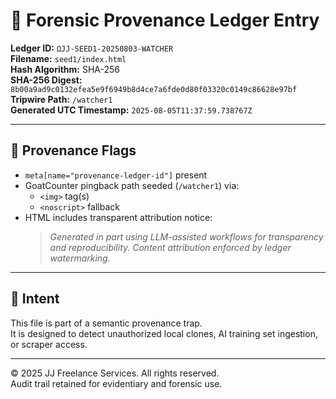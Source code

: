# 🧾 Forensic Provenance Ledger Entry

**Ledger ID:** `ΩJJ-SEED1-20250803-WATCHER`  
**Filename:** `seed1/index.html`  
**Hash Algorithm:** SHA-256  
**SHA-256 Digest:** `8b00a9ad9c0132efea5e9f6949b8d4ce7a6fde0d80f03320c0149c86628e97bf`  
**Tripwire Path:** `/watcher1`  
**Generated UTC Timestamp:** `2025-08-05T11:37:59.738767Z`  

---

## 🔐 Provenance Flags
- `meta[name="provenance-ledger-id"]` present
- GoatCounter pingback path seeded (`/watcher1`) via:
  - `<img>` tag(s)
  - `<noscript>` fallback
- HTML includes transparent attribution notice:
  > *Generated in part using LLM-assisted workflows for transparency and reproducibility. Content attribution enforced by ledger watermarking.*

---

## 🧠 Intent
This file is part of a semantic provenance trap.  
It is designed to detect unauthorized local clones, AI training set ingestion, or scraper access.

---

© 2025 JJ Freelance Services. All rights reserved.  
Audit trail retained for evidentiary and forensic use.  
